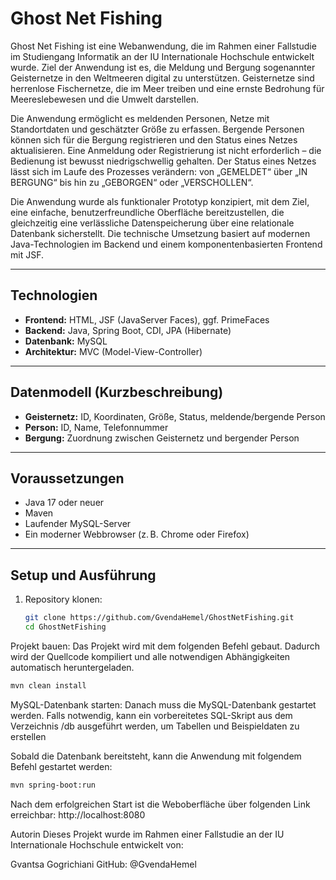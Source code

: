 # Ghost Net Fishing

Ghost Net Fishing ist eine Webanwendung, die im Rahmen einer Fallstudie im Studiengang Informatik an der IU Internationale Hochschule entwickelt wurde. Ziel der Anwendung ist es, die Meldung und Bergung sogenannter Geisternetze in den Weltmeeren digital zu unterstützen. Geisternetze sind herrenlose Fischernetze, die im Meer treiben und eine ernste Bedrohung für Meereslebewesen und die Umwelt darstellen.

Die Anwendung ermöglicht es meldenden Personen, Netze mit Standortdaten und geschätzter Größe zu erfassen. Bergende Personen können sich für die Bergung registrieren und den Status eines Netzes aktualisieren. Eine Anmeldung oder Registrierung ist nicht erforderlich – die Bedienung ist bewusst niedrigschwellig gehalten. Der Status eines Netzes lässt sich im Laufe des Prozesses verändern: von „GEMELDET“ über „IN BERGUNG“ bis hin zu „GEBORGEN“ oder „VERSCHOLLEN“. 

Die Anwendung wurde als funktionaler Prototyp konzipiert, mit dem Ziel, eine einfache, benutzerfreundliche Oberfläche bereitzustellen, die gleichzeitig eine verlässliche Datenspeicherung über eine relationale Datenbank sicherstellt. Die technische Umsetzung basiert auf modernen Java-Technologien im Backend und einem komponentenbasierten Frontend mit JSF.

---

## Technologien

- **Frontend:** HTML, JSF (JavaServer Faces), ggf. PrimeFaces  
- **Backend:** Java, Spring Boot, CDI, JPA (Hibernate)  
- **Datenbank:** MySQL  
- **Architektur:** MVC (Model-View-Controller)

---

## Datenmodell (Kurzbeschreibung)

- **Geisternetz:** ID, Koordinaten, Größe, Status, meldende/bergende Person  
- **Person:** ID, Name, Telefonnummer  
- **Bergung:** Zuordnung zwischen Geisternetz und bergender Person

---

## Voraussetzungen

- Java 17 oder neuer  
- Maven  
- Laufender MySQL-Server  
- Ein moderner Webbrowser (z. B. Chrome oder Firefox)

---

## Setup und Ausführung

1. Repository klonen:

   ```bash
   git clone https://github.com/GvendaHemel/GhostNetFishing.git
   cd GhostNetFishing
   ```

Projekt bauen:
Das Projekt wird mit dem folgenden Befehl gebaut. Dadurch wird der Quellcode kompiliert und alle notwendigen Abhängigkeiten automatisch heruntergeladen.
```bash 
mvn clean install
```


MySQL-Datenbank starten:
Danach muss die MySQL-Datenbank gestartet werden.
Falls notwendig, kann ein vorbereitetes SQL-Skript aus dem Verzeichnis /db ausgeführt werden, um Tabellen und Beispieldaten zu erstellen

Sobald die Datenbank bereitsteht, kann die Anwendung mit folgendem Befehl gestartet werden: 
```bash
mvn spring-boot:run
```

Nach dem erfolgreichen Start ist die Weboberfläche über folgenden Link erreichbar:
http://localhost:8080



Autorin
Dieses Projekt wurde im Rahmen einer Fallstudie an der IU Internationale Hochschule entwickelt von:

Gvantsa Gogrichiani
GitHub: @GvendaHemel


